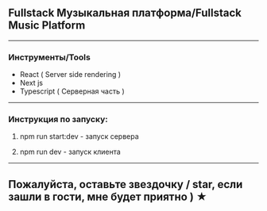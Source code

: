 
## Fullstack Музыкальная платформа/Fullstack Music Platform

---

### Инструменты/Tools

* React ( Server side rendering ) 
* Next js
* Typescript (  Серверная часть )

---

### Инструкция по запуску:

1. npm run start:dev - запуск сервера

2. npm run dev - запуск клиента

---

## Пожалуйста, оставьте звездочку / star, если зашли в гости, мне будет приятно ) ★
